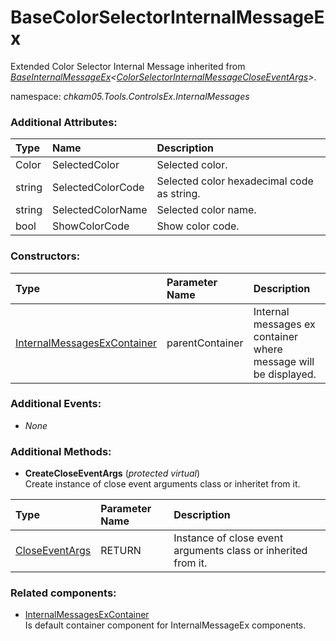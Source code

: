 # BaseColorSelectorInternalMessageEx
Extended Color Selector Internal Message inherited from _[BaseInternalMessageEx](BaseInternalMessageEx.md)<[ColorSelectorInternalMessageCloseEventArgs](ColorSelectorInternalMessageCloseEventArgs.md)>_.

namespace: _chkam05.Tools.ControlsEx.InternalMessages_

### Additional Attributes:

| Type   | Name              | Description |
|:-------|:------------------|:------------|
| Color  | SelectedColor     | Selected color. |
| string | SelectedColorCode | Selected color hexadecimal code as string. |
| string | SelectedColorName | Selected color name. |
| bool   | ShowColorCode     | Show color code. |

### Constructors:

| Type                  | Parameter Name | Description |
|:----------------------|:---------------|:------------|
| [InternalMessagesExContainer](InternalMessagesExContainer.md) | parentContainer | Internal messages ex container where message will be displayed. |

### Additional Events:

- _None_

### Additional Methods:

- **CreateCloseEventArgs** (_protected virtual_)  
Create instance of close event arguments class or inheritet from it.

| Type                          | Parameter Name | Description |
|:------------------------------|:---------------|:------------|
| [CloseEventArgs](ColorSelectorInternalMessageCloseEventArgs.md) | RETURN | Instance of close event arguments class or inherited from it. |

### Related components:

- [InternalMessagesExContainer](InternalMessagesExContainer.md)  
Is default container component for InternalMessageEx components.

